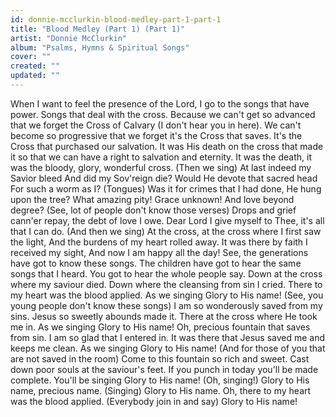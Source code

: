 ```yaml
---
id: donnie-mcclurkin-blood-medley-part-1-part-1
title: "Blood Medley (Part 1) (Part 1)"
artist: "Donnie McClurkin"
album: "Psalms, Hymns & Spiritual Songs"
cover: ""
created: ""
updated: ""
---
```


When I want to feel the presence of the Lord, I go to the songs that have power.
Songs that deal with the cross.
Because we can't get so advanced that we forget the Cross of Calvary
(I don't hear you in here).
We can't become so progressive that we forget it's the Cross that saves.
It's the Cross that purchased our salvation.
It was His death on the cross that made it so that we can have a right to salvation and eternity.
It was the death, it was the bloody, glory, wonderful cross.
(Then we sing)
At last indeed my Savior bleed
And did my Sov'reign die?
Would He devote that sacred head
For such a worm as I?
(Tongues)
Was it for crimes that I had done, He hung upon the tree? What amazing pity! Grace unknown! And love beyond degree?
(See, lot of people don't know those verses)
Drops and grief cann'er repay, the debt of love I owe. Dear Lord I give myself to Thee, it's all that I can do.
(And then we sing)
At the cross, at the cross where I first saw the light,
And the burdens of my heart rolled away.
It was there by faith I received my sight,
And now I am happy all the day!
See, the generations have got to know these songs. The children have got to hear the same songs that I heard. You got to hear the whole people say.
Down at the cross where my saviour died. Down where the cleansing from sin I cried. There to my heart was the blood applied. As we singing Glory to His name!
 (See, you young people don't know these songs)
I am so wonderously saved from my sins. Jesus so sweetly abounds made it. There at the cross where He took me in. As we singing Glory to His name!
Oh, precious fountain that saves from sin. I am so glad that I entered in. It was there that Jesus saved me and keeps me clean. As we singing Glory to His name!
(And for those of you that are not saved in the room)
Come to this fountain so rich and sweet. Cast down poor souls at the saviour's feet. If you punch in today you'll be made complete. You'll be singing Glory to His name!
(Oh, singing!)
Glory to His name, precious name. (Singing)
Glory to His name. Oh, there to my heart was the blood applied.
(Everybody join in and say)
Glory to His name!